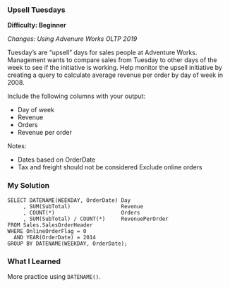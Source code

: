### Upsell Tuesdays

 **Difficulty: Beginner**

*Changes: Using Advenure Works OLTP 2019*

Tuesday’s are “upsell” days for sales people at Adventure Works. Management wants to compare sales from Tuesday to other days of the week to see if the initiative is working. Help monitor the upsell initiative by creating a query to calculate average revenue per order by day of week in 2008.

Include the following columns with your output:
* Day of week 
* Revenue
* Orders
* Revenue per order

Notes:
* Dates based on OrderDate
* Tax and freight should not be considered Exclude online orders

### My Solution
```
SELECT DATENAME(WEEKDAY, OrderDate) Day
     , SUM(SubTotal)                Revenue
     , COUNT(*)                     Orders
     , SUM(SubTotal) / COUNT(*)     RevenuePerOrder
FROM Sales.SalesOrderHeader
WHERE OnlineOrderFlag = 0
  AND YEAR(OrderDate) = 2014
GROUP BY DATENAME(WEEKDAY, OrderDate);
```

### What I Learned
More practice using `DATENAME()`.